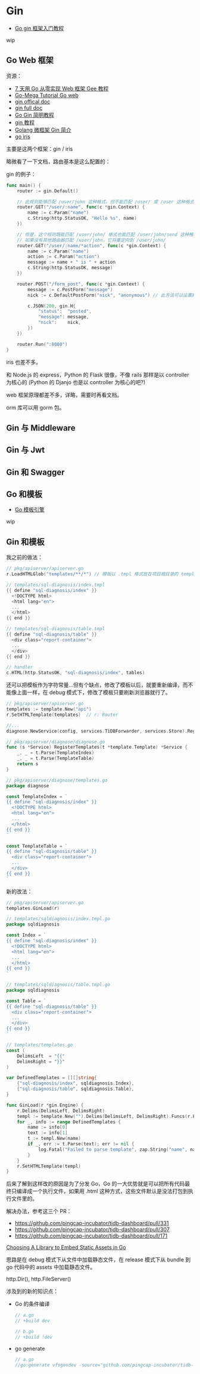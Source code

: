 # Gin

- [Go gin 框架入门教程](https://www.tizi365.com/archives/244.html)

wip

## Go Web 框架

资源：

- [7 天用 Go 从零实现 Web 框架 Gee 教程](https://github.com/geektutu/7days-golang)
- [Go-Mega Tutorial Go web](https://github.com/bonfy/go-mega)
- [gin offical doc](https://github.com/gin-gonic/gin)
- [gin full doc](https://www.jianshu.com/p/98965b3ff638)
- [Go Gin 简明教程](https://geektutu.com/post/quick-go-gin.html)
- [gin 教程](https://youngxhui.top/categories/gin/)
- [Golang 微框架 Gin 简介](https://www.jianshu.com/p/a31e4ee25305)
- [go iris](https://wxnacy.com/2019/03/01/go-iris-simple/)

主要是这两个框架：gin / iris

略微看了一下文档，路由基本是这么配置的：

gin 的例子：

```go
func main() {
    router := gin.Default()

    // 此规则能够匹配 /user/john 这种格式，但不能匹配 /user/ 或 /user 这种格式
    router.GET("/user/:name", func(c *gin.Context) {
        name := c.Param("name")
        c.String(http.StatusOK, "Hello %s", name)
    })

    // 但是，这个规则既能匹配 /user/john/ 格式也能匹配 /user/john/send 这种格式
    // 如果没有其他路由器匹配 /user/john，它将重定向到 /user/john/
    router.GET("/user/:name/*action", func(c *gin.Context) {
        name := c.Param("name")
        action := c.Param("action")
        message := name + " is " + action
        c.String(http.StatusOK, message)
    })

    router.POST("/form_post", func(c *gin.Context) {
        message := c.PostForm("message")
        nick := c.DefaultPostForm("nick", "anonymous") // 此方法可以设置默认值

        c.JSON(200, gin.H{
            "status":  "posted",
            "message": message,
            "nick":    nick,
        })
    })

    router.Run(":8080")
}
```

iris 也差不多。

和 Node.js 的 express，Python 的 Flask 很像，不像 rails 那样是以 controller 为核心的 (Python 的 Djanjo 也是以 controller 为核心的吧?)

web 框架原理都差不多，详略，需要时再看文档。

orm 库可以用 gorm 包。

## Gin 与 Middleware

## Gin 与 Jwt

## Gin 和 Swagger

## Go 和模板

- [Go 模板引擎](https://www.tizi365.com/archives/85.html)

wip

## Gin 和模板

我之前的做法：

```go
// pkg/apiserver/apiserver.go
r.LoadHTMLGlob("templates/**/*") // 模板以 .tmpl 格式放在项目根目录的 templates 目录下

// templates/sql-diagnosis/index.tmpl
{{ define "sql-diagnosis/index" }}
  <!DOCTYPE html>
  <html lang="en">
  ...
  </html>
{{ end }}

// templates/sql-diagnosis/table.tmpl
{{ define "sql-diagnosis/table" }}
  <div class="report-container">
  ...
  </div>
{{ end }}

// handler
c.HTML(http.StatusOK, "sql-diagnosis/index", tables)
```

还可以把模板作为字符常量...但有个缺点，修改了模板以后，就要重新编译，而不能像上面一样，在 debug 模式下，修改了模板只要刷新浏览器就行了。

```go
// pkg/apiserver/apiserver.go
templates := template.New("api")
r.SetHTMLTemplate(templates)  // r: Router

//...
diagnose.NewService(config, services.TiDBForwarder, services.Store).Register(endpoint, auth).RegisterTemplates(templates)

// pkg/apiserver/diagnose/diagnose.go
func (s *Service) RegisterTemplates(t *template.Template) *Service {
	_, _ = t.Parse(TemplateIndex)
	_, _ = t.Parse(TemplateTable)
	return s
}

// pkg/apiserver/diagnose/templates.go
package diagnose

const TemplateIndex = `
{{ define "sql-diagnosis/index" }}
  <!DOCTYPE html>
  <html lang="en">
  ...
  </html>
{{ end }}
`

const TemplateTable = `
{{ define "sql-diagnosis/table" }}
  <div class="report-container">
  ...
  </div>
{{ end }}
`
```

新的改法：

```go
// pkg/apiserver/apiserver.go
templates.GinLoad(r)

// templates/sqldiagnosis/index.tmpl.go
package sqldiagnosis

const Index = `
{{ define "sql-diagnosis/index" }}
  <!DOCTYPE html>
  <html lang="en">
  ...
  </html>
{{ end }}
`

// templates/sqldiagnosis/table.tmpl.go
package sqldiagnosis

const Table = `
{{ define "sql-diagnosis/table" }}
  <div class="report-container">
  ...
  </div>
{{ end }}
`

// templates/templates.go
const (
	DelimsLeft  = "{{"
	DelimsRight = "}}"
)

var DefinedTemplates = [][]string{
	{"sql-diagnosis/index", sqldiagnosis.Index},
	{"sql-diagnosis/table", sqldiagnosis.Table},
}

func GinLoad(r *gin.Engine) {
	r.Delims(DelimsLeft, DelimsRight)
	templ := template.New("").Delims(DelimsLeft, DelimsRight).Funcs(r.FuncMap)
	for _, info := range DefinedTemplates {
		name := info[0]
		text := info[1]
		t := templ.New(name)
		if _, err := t.Parse(text); err != nil {
			log.Fatal("Failed to parse template", zap.String("name", name), zap.Error(err))
		}
	}
	r.SetHTMLTemplate(templ)
}
```

后来了解到这样改的原因是为了分发 Go，Go 的一大优势就是可以把所有代码最终只编译成一个执行文件，如果用 .html 这种方式，这些文件默认是没法打包到执行文件里的。

解决办法，参考这三个 PR：

- https://github.com/pingcap-incubator/tidb-dashboard/pull/331
- https://github.com/pingcap-incubator/tidb-dashboard/pull/307
- https://github.com/pingcap-incubator/tidb-dashboard/pull/171

[Choosing A Library to Embed Static Assets in Go](https://tech.townsourced.com/post/embedding-static-files-in-go/)

思路是在 debug 模式下从文件中加载静态文件，在 release 模式下从 bundle 到 go 代码中的 assets 中加载静态文件。

http.Dir(), http.FileServer()

涉及到的新的知识点：

- Go 的条件编译

  ```go
  // a.go
  // +build dev

  // b.go
  // +build !dev
  ```

- go generate

  ```go
  // a.go
  //go:generate vfsgendev -source="github.com/pingcap-incubator/tidb-dashboard/pkg/apiserver/diagnose".Vfs
  ```

